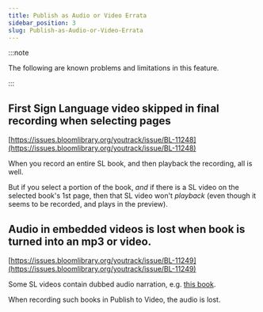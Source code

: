 ```yaml
---
title: Publish as Audio or Video Errata
sidebar_position: 3
slug: Publish-as-Audio-or-Video-Errata
---
```




:::note

The following are known problems and limitations in this feature.

:::



## **First Sign Language video skipped in final recording when selecting pages**


[https://issues.bloomlibrary.org/youtrack/issue/BL-11248](https://issues.bloomlibrary.org/youtrack/issue/BL-11248)


When you record an entire SL book, and then playback the recording, all is well.


But if you select a portion of the book, _and_ if there is a SL video on the selected book's 1st page, then that SL video won't _playback_ (even though it seems to be recorded, and plays in the preview).


## Audio in embedded videos is lost when book is turned into an mp3 or video.


[https://issues.bloomlibrary.org/youtrack/issue/BL-11249](https://issues.bloomlibrary.org/youtrack/issue/BL-11249)


Some SL videos contain dubbed audio narration, e.g. [this book](https://bloomlibrary.org/sign-language/book/XkmlHhNZ7T).


When recording such books in Publish to Video, the audio is lost.


